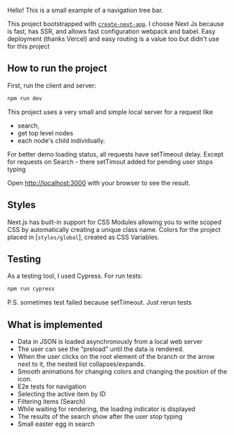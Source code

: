 Hello! This is a small example of a navigation tree bar.

This project bootstrapped with [`create-next-app`](https://github.com/vercel/next.js/tree/canary/packages/create-next-app).
I choose Next Js because is fast, has SSR, and allows fast configuration webpack and babel. Easy deployment (thanks Vercel) and easy routing is a value too but didn't use for this project

## How to run the project

First, run the client and server:

```bash
npm run dev
```

This project uses a very small and simple local server for a request like
- search,
- get top level nodes
- each node's child individually.

For better demo loading status, all requests have setTimeout delay. Except for requests on Search - there setTimout added for pending user stops typing

Open [http://localhost:3000](http://localhost:3000) with your browser to see the result.

## Styles

Next.js has built-in support for CSS Modules allowing you to write scoped CSS by automatically creating a unique class name.
Colors for the project placed in [`styles/global`], created as CSS Variables.

## Testing

As a testing tool, I used Cypress. For run tests:


```bash
npm run cypress
```

P.S. sometimes test failed because setTimeout. Just rerun tests

## What is implemented

- Data in JSON is loaded asynchronously from a local web server
- The user can see the “preload” until the data is rendered.
- When the user clicks on the root element of the branch or the arrow next to it, the nested list collapses/expands.
- Smooth animations for changing colors and changing the position of the icon.
- E2e tests for navigation
- Selecting the active item by ID
- Filtering items (Search)
- While waiting for rendering, the loading indicator is displayed
- The results of the search show after the user stop typing
- Small easter egg in search
